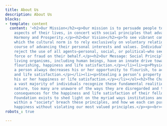 ```yaml
---
title: About Us
description: About Us
blocks:
- template: content
  content: '<h2>Our Mission</h2><p>Our mission is to persuade people to act, in all
    aspects of their lives, in concert with social principles that advance Human Happiness,
    Harmony and Prosperity.</p><h2>Our Vision</h2><p>To see vibrant communities in
    which the cultural norm is to rely exclusively on voluntary relationships in the
    course of advancing their personal interests and values. Individuals will categorically
    reject the use of all agents—personal, social, or political—who seek to initiate
    force or fraud on their behalf.</p><h2>Our Message: Social Principles</h2><ol><li><p>All
    living organisms, including human beings, have an innate drive toward greater
    flourishing, happiness and life satisfaction.</p></li><li><p>Physical harm to
    a person always decreases his or her opportunity to flourish, to achieve happiness
    and life satisfaction.</p></li><li><p>Stealing a person’s property always decreases
    his or her happiness or life satisfaction.</p></li></ol><h2>The Challenge</h2><p>Although
    a vast majority of individuals recognize these fundamental realities of human
    nature, too many are unaware of the ways they are disregarded and the negative
    consequences for the happiness and life satisfaction of their fellows.</p><p>The
    Foundation exists to shed light on the myriad ways institutions and individuals
    within a "society" breach these principles, and how we each can pursue our own
    happiness without violating our most valued principles.</p><p><br></p>'
robots_: true

---
```

